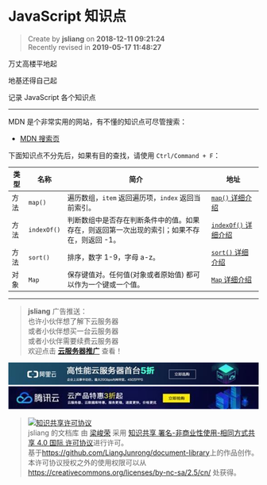JavaScript 知识点
===

> Create by **jsliang** on **2018-12-11 09:21:24**  
> Recently revised in **2019-05-17 11:48:27**

万丈高楼平地起

地基还得自己起

记录 JavaScript 各个知识点

---

MDN 是个非常实用的网站，有不懂的知识点可尽管搜索：

* [MDN 搜索页](https://developer.mozilla.org/zh-CN/search?q=&topic=api&topic=css&topic=html&topic=js&topic=svg&topic=standards) 

下面知识点不分先后，如果有目的查找，请使用 `Ctrl/Command + F`：

| 类型 | 名称 | 简介 | 地址 |
| --- | --- | --- | --- |
| 方法 | `map()` | 遍历数组，`item` 返回遍历项，`index` 返回当前索引。 | [`map()` 详细介绍](https://github.com/LiangJunrong/document-library/blob/master/JavaScript-library/JavaScript/Function/map().md) |
| 方法 | `indexOf()` | 判断数组中是否存在判断条件中的值。如果存在，则返回第一次出现的索引；如果不存在，则返回 -1。 | [`indexOf()` 详细介绍](https://github.com/LiangJunrong/document-library/blob/master/JavaScript-library/JavaScript/Function/indexOf().md) |
| 方法 | `sort()` | 排序，数字 1-9，字母 a-z。 | [`sort()` 详细介绍](https://github.com/LiangJunrong/document-library/blob/master/JavaScript-library/JavaScript/Function/sort().md) |
| 对象 | `Map` | 保存键值对。任何值(对象或者原始值) 都可以作为一个键或一个值。 | [`Map` 详细介绍](https://github.com/LiangJunrong/document-library/blob/master/JavaScript-library/JavaScript/Object/Map.md) |

---

> **jsliang** 广告推送：  
> 也许小伙伴想了解下云服务器  
> 或者小伙伴想买一台云服务器  
> 或者小伙伴需要续费云服务器  
> 欢迎点击 **[云服务器推广](https://github.com/LiangJunrong/document-library/blob/master/other-library/Monologue/%E7%A8%B3%E9%A3%9F%E8%89%B0%E9%9A%BE.md)** 查看！

[![图](../../public-repertory/img/z-small-seek-ali-3.jpg)](https://promotion.aliyun.com/ntms/act/qwbk.html?userCode=w7hismrh)
[![图](../../public-repertory/img/z-small-seek-tencent-2.jpg)](https://cloud.tencent.com/redirect.php?redirect=1014&cps_key=49f647c99fce1a9f0b4e1eeb1be484c9&from=console)

> <a rel="license" href="http://creativecommons.org/licenses/by-nc-sa/4.0/"><img alt="知识共享许可协议" style="border-width:0" src="https://i.creativecommons.org/l/by-nc-sa/4.0/88x31.png" /></a><br /><span xmlns:dct="http://purl.org/dc/terms/" property="dct:title">jsliang 的文档库</span> 由 <a xmlns:cc="http://creativecommons.org/ns#" href="https://github.com/LiangJunrong/document-library" property="cc:attributionName" rel="cc:attributionURL">梁峻荣</a> 采用 <a rel="license" href="http://creativecommons.org/licenses/by-nc-sa/4.0/">知识共享 署名-非商业性使用-相同方式共享 4.0 国际 许可协议</a>进行许可。<br />基于<a xmlns:dct="http://purl.org/dc/terms/" href="https://github.com/LiangJunrong/document-library" rel="dct:source">https://github.com/LiangJunrong/document-library</a>上的作品创作。<br />本许可协议授权之外的使用权限可以从 <a xmlns:cc="http://creativecommons.org/ns#" href="https://creativecommons.org/licenses/by-nc-sa/2.5/cn/" rel="cc:morePermissions">https://creativecommons.org/licenses/by-nc-sa/2.5/cn/</a> 处获得。
